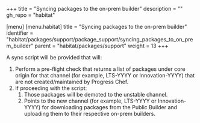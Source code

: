 +++
title = "Syncing packages to the on-prem builder"
description = ""
gh_repo = "habitat"

[menu]
  [menu.habitat]
    title = "Syncing packages to the on-prem builder"
    identifier = "habitat/packages/support/package_support/syncing_packages_to_on_prem_builder"
    parent = "habitat/packages/support"
    weight = 13
+++

A sync script will be provided that will:

1. Perform a pre-flight check that returns a list of packages under core origin for that channel (for example, LTS-YYYY or Innovation-YYYY) that are not created/maintained by Progress Chef.
1. If proceeding with the script:
   1. Those packages will be demoted to the unstable channel.
   1. Points to the new channel (for example, LTS-YYYY or Innovation-YYYY) for downloading packages from the Public Builder and uploading them to their respective on-prem builders.
